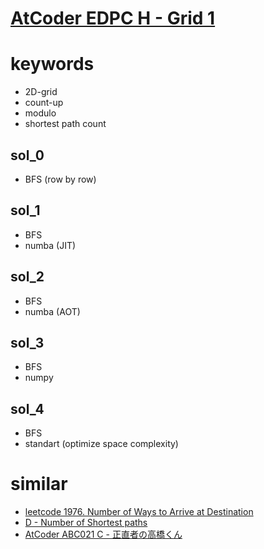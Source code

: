 # [AtCoder EDPC H - Grid 1](https://atcoder.jp/contests/dp/tasks/dp_h)


# keywords 
- 2D-grid
- count-up
- modulo 
- shortest path count

## sol_0
- BFS (row by row)


## sol_1
- BFS
- numba (JIT)

## sol_2
- BFS
- numba (AOT)


## sol_3
- BFS
- numpy


## sol_4
- BFS 
- standart (optimize space complexity)



# similar 
- [leetcode 1976. Number of Ways to Arrive at Destination](https://leetcode.com/problems/number-of-ways-to-arrive-at-destination/)
- [D - Number of Shortest paths](https://atcoder.jp/contests/abc211/tasks/abc211_d)
- [AtCoder ABC021 C - 正直者の高橋くん](https://atcoder.jp/contests/abc021/tasks/abc021_c)